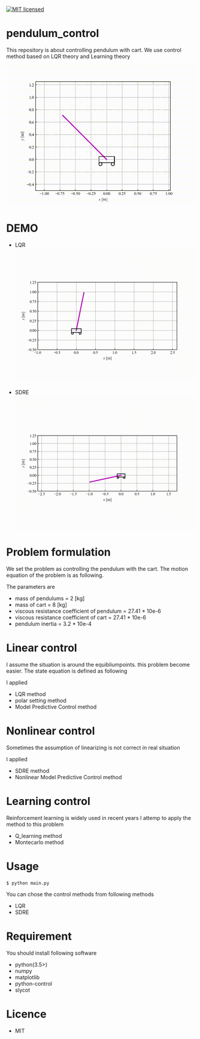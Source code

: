 [![MIT licensed](https://img.shields.io/badge/license-MIT-blue.svg)](LICENSE)

# pendulum_control
This repository is about controlling pendulum with cart. We use control method based on LQR theory and Learning theory

![original_simulation](https://github.com/Shunichi09/pendulum_control/blob/demo_gifs/pendulum_2.gif)

# DEMO
- LQR
![LQR](https://github.com/Shunichi09/pendulum_control/blob/demo_gifs/pendulum_3.gif)

- SDRE
![SDRE](https://github.com/Shunichi09/pendulum_control/blob/demo_gifs/pendulum_1.gif)

# Problem formulation
We set the problem as controlling the pendulum with the cart.
The motion equation of the problem is as following.

The parameters are 

- mass of pendulums = 2 [kg]
- mass of cart = 8 [kg]
- viscous resistance coefficient of pendulum = 27.41 * 10e-6
- viscous resistance coefficient of cart = 27.41 * 10e-6
- pendulum inertia = 3.2 * 10e-4 

# Linear control
I assume the situation is around the equibliumpoints.
this problem become easier.
The state equation is defined as following

I applied 
- LQR method
- polar setting method
- Model Predictive Control method

# Nonlinear control
Sometimes the assumption of linearizing is not correct in real situation

I applied 
- SDRE method
- Nonlinear Model Predictive Control method

# Learning control
Reinforcement learning is widely used in recent years
I attemp to apply the method to this problem

- Q_learning method
- Montecarlo method

# Usage

```
$ python main.py
```

You can chose the control methods from following methods

- LQR
- SDRE

# Requirement
You should install following software

- python(3.5>)
- numpy
- matplotlib
- python-control
- slycot

# Licence
- MIT

